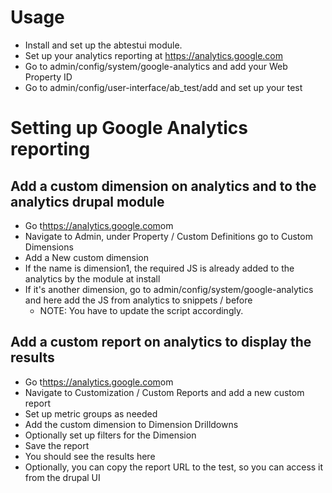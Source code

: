 # Usage
* Install and set up the abtestui module.
* Set up your analytics reporting at <https://analytics.google.com>
* Go to admin/config/system/google-analytics and add your Web Property ID
* Go to admin/config/user-interface/ab_test/add and set up your test

# Setting up Google Analytics reporting
## Add a custom dimension on analytics and to the analytics drupal module
* Go t<https://analytics.google.com>om
* Navigate to Admin, under Property / Custom Definitions go to Custom Dimensions
* Add a New custom dimension
* If the name is dimension1, the required JS is already added to the analytics by the module at install
* If it's another dimension, go to admin/config/system/google-analytics and here add the JS from analytics to snippets / before
    * NOTE: You have to update the script accordingly.

## Add a custom report on analytics to display the results
* Go t<https://analytics.google.com>om
* Navigate to Customization / Custom Reports and add a new custom report
* Set up metric groups as needed
* Add the custom dimension to Dimension Drilldowns
* Optionally set up filters for the Dimension
* Save the report
* You should see the results here
* Optionally, you can copy the report URL to the test, so you can access it from the drupal UI
